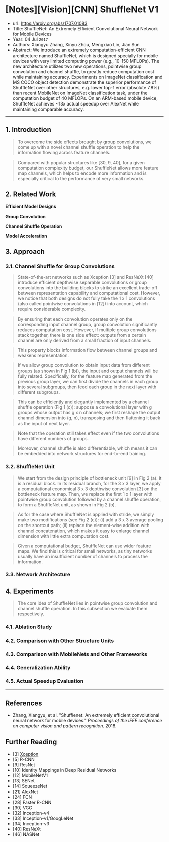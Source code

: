 # [Notes][Vision][CNN] ShuffleNet V1

* url: https://arxiv.org/abs/1707.01083
* Title: ShuffleNet: An Extremely Efficient Convolutional Neural Network for Mobile Devices
* Year: 04 Jul `2017`
* Authors: Xiangyu Zhang, Xinyu Zhou, Mengxiao Lin, Jian Sun
* Abstract: We introduce an extremely computation-efficient CNN architecture named ShuffleNet, which is designed specially for mobile devices with very limited computing power (e.g., 10-150 MFLOPs). The new architecture utilizes two new operations, pointwise group convolution and channel shuffle, to greatly reduce computation cost while maintaining accuracy. Experiments on ImageNet classification and MS COCO object detection demonstrate the superior performance of ShuffleNet over other structures, e.g. lower top-1 error (absolute 7.8%) than recent MobileNet on ImageNet classification task, under the computation budget of 40 MFLOPs. On an ARM-based mobile device, ShuffleNet achieves ~13x actual speedup over AlexNet while maintaining comparable accuracy.

----------------------------------------------------------------------------------------------------

## 1. Introduction

> To overcome the side effects brought by group convolutions, we come up with a novel channel shuffle operation to help the information flowing across feature channels.

> Compared with popular structures like [30, 9, 40], for a given computation complexity budget, our ShuffleNet allows more feature map channels, which helps to encode more information and is especially critical to the performance of very small networks.

## 2. Related Work

**Efficient Model Designs**

**Group Convolution**

**Channel Shuffle Operation**

**Model Acceleration**

## 3. Approach

### 3.1. Channel Shuffle for Group Convolutions

> State-of-the-art networks such as Xception [3] and ResNeXt [40] introduce efficient depthwise separable convolutions or group convolutions into the building blocks to strike an excellent trade-off between representation capability and computational cost. However, we notice that both designs do not fully take the 1 x 1 convolutions (also called pointwise convolutions in [12]) into account, which require considerable complexity.

> By ensuring that each convolution operates only on the corresponding input channel group, group convolution significantly reduces computation cost. However, if multiple group convolutions stack together, there is one side effect: outputs from a certain channel are only derived from a small fraction of input channels.

> This property blocks information flow between channel groups and weakens representation.

> If we allow group convolution to obtain input data from different groups (as shown in Fig 1 (b)), the input and output channels will be fully related. Specifically, for the feature map generated from the previous group layer, we can first divide the channels in each group into several subgroups, then feed each group in the next layer with different subgroups.

> This can be efficiently and elegantly implemented by a channel shuffle operation (Fig 1 (c)): suppose a convolutional layer with g groups whose output has g x n channels; we first reshape the output channel dimension into (g, n), transposing and then flattening it back as the input of next layer.

> Note that the operation still takes effect even if the two convolutions have different numbers of groups.

> Moreover, channel shuffle is also differentiable, which means it can be embedded into network structures for end-to-end training.

### 3.2. ShuffleNet Unit

> We start from the design principle of bottleneck unit [9] in Fig 2 (a). It is a residual block. In its residual branch, for the 3 x 3 layer, we apply a computational economical 3 x 3 depthwise convolution [3] on the bottleneck feature map. Then, we replace the first 1 x 1 layer with pointwise group convolution followed by a channel shuffle operation, to form a ShuffleNet unit, as shown in Fig 2 (b).

> As for the case where ShuffleNet is applied with stride, we simply make two modifications (see Fig 2 (c)): (i) add a 3 x 3 average pooling on the shortcut path; (ii) replace the element-wise addition with channel concatenation, which makes it easy to enlarge channel dimension with little extra computation cost.

> Given a computational budget, ShuffleNet can use wider feature maps. We find this is critical for small networks, as tiny networks usually have an insufficient number of channels to process the information.

### 3.3. Network Architecture

## 4. Experiments

> The core idea of ShuffleNet lies in pointwise group convolution and channel shuffle operation. In this subsection we evaluate them respectively.

### 4.1. Ablation Study

### 4.2. Comparison with Other Structure Units

### 4.3. Comparison with MobileNets and Other Frameworks

### 4.4. Generalization Ability

### 4.5. Actual Speedup Evaluation

----------------------------------------------------------------------------------------------------

## References

* Zhang, Xiangyu, et al. "Shufflenet: An extremely efficient convolutional neural network for mobile devices." *Proceedings of the IEEE conference on computer vision and pattern recognition*. 2018.

## Further Reading

* [3] [Xception](https://zhuanlan.zhihu.com/p/556794897)
* [5] R-CNN
* [9] ResNet
* [10] Identity Mappings in Deep Residual Networks
* [12] MobileNetV1
* [13] SENet
* [14] SqueezeNet
* [21] AlexNet
* [24] FCN
* [28] Faster R-CNN
* [30] VGG
* [32] Inception-v4
* [33] Inception-v1/GoogLeNet
* [34] Inception-v3
* [40] ResNeXt
* [46] NASNet
